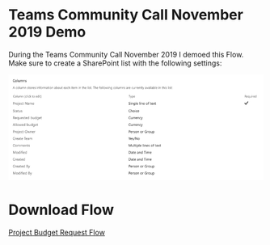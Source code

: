 # Teams Community Call November 2019 Demo
During the Teams Community Call November 2019 I demoed this Flow. Make sure to create a SharePoint list with the following settings:

![List for SharePoint](https://github.com/Laskewitz/TeamsCommunityCallNov19/raw/master/SPList.png)

# Download Flow
[Project Budget Request Flow](https://github.com/Laskewitz/TeamsCommunityCallNov19/raw/master/RequestBudgetApproval_20191121215216.zip)
